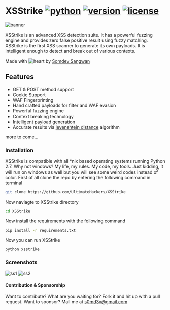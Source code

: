 # XSStrike [![python](https://img.shields.io/badge/Python-2.7-green.svg?style=style=flat-square)](https://www.python.org/downloads/) [![version](https://img.shields.io/badge/Version-Pre_Beta-blue.svg?style=style=flat-square)](https://twitter.com/s0md3v) [![license](https://img.shields.io/badge/License-GPL_3-orange.svg?style=style=flat-square)](https://github.com/UltimateHacke/XSStrike/blob/master/license.txt)

![banner](https://i.imgur.com/3t2X0dX.png)

XSStrike is an advanced XSS detection suite. It has a powerful fuzzing engine and provides zero false positive result using fuzzy matching. XSStrike is the first XSS scanner to generate its own payloads. It is intelligent enough to detect and break out of various contexts.

Made with ![heart](https://cloud.githubusercontent.com/assets/4301109/16754758/82e3a63c-4813-11e6-9430-6015d98aeaab.png) by <a href=https://twitter.com/s0md3v>Somdev Sangwan</a>

## Features
- GET & POST method support
- Cookie Support
- WAF Fingerprinting
- Hand crafted payloads for filter and WAF evasion
- Powerful fuzzing engine
- Context breaking technology
- Intelligent payload generation
- Accurate results via <a href=https://en.wikipedia.org/wiki/Levenshtein_distance>levenshtein distance</a> algorithm

more to come...

### Installation
XSStrike is compatible with all \*nix based operating systems running Python 2.7.
Why not windows? My life, my rules. My code, my tools. Just kidding, it will run on windows as well but you will see some weird codes instead of color.
First of all clone the repo by entering the following command in terminal
``` bash
git clone https://github.com/UltimateHackers/XSStrike
```
Now naviagte to XSStrike directory
``` bash
cd XSStrike
```
Now install the requirements with the following command
``` bash
pip install -r requirements.txt
```
Now you can run XSStrike
``` bash
python xsstrike
```
### Screenshots
![ss1](https://i.imgur.com/CdPWwlw.png)
![ss2](https://i.imgur.com/BEAVRAA.png)

#### Contribution & Sponsorship
Want to contribute? What are you waiting for? Fork it and hit up with a pull request.
Want to sponsor? Mail me at s0md3v@gmail.com

